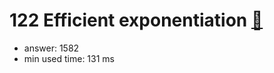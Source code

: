 122 Efficient exponentiation [:link:](http://projecteuler.net/problem=122)  
========================

- answer: 1582 
- min used time: 131 ms

